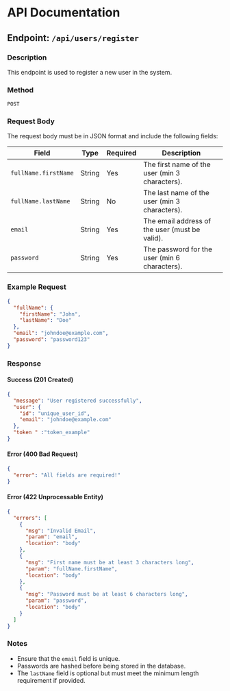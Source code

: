 # API Documentation

## Endpoint: `/api/users/register`

### Description

This endpoint is used to register a new user in the system.

### Method

`POST`

### Request Body

The request body must be in JSON format and include the following fields:

| Field                | Type   | Required | Description                                    |
| -------------------- | ------ | -------- | ---------------------------------------------- |
| `fullName.firstName` | String | Yes      | The first name of the user (min 3 characters). |
| `fullName.lastName`  | String | No       | The last name of the user (min 3 characters).  |
| `email`              | String | Yes      | The email address of the user (must be valid). |
| `password`           | String | Yes      | The password for the user (min 6 characters).  |

### Example Request

```json
{
  "fullName": {
    "firstName": "John",
    "lastName": "Doe"
  },
  "email": "johndoe@example.com",
  "password": "password123"
}
```

### Response

#### Success (201 Created)

```json
{
  "message": "User registered successfully",
  "user": {
    "id": "unique_user_id",
    "email": "johndoe@example.com"
  },
  "token " :"token_example"
}
```

#### Error (400 Bad Request)

```json
{
  "error": "All fields are required!"
}
```

#### Error (422 Unprocessable Entity)

```json
{
  "errors": [
    {
      "msg": "Invalid Email",
      "param": "email",
      "location": "body"
    },
    {
      "msg": "First name must be at least 3 characters long",
      "param": "fullName.firstName",
      "location": "body"
    },
    {
      "msg": "Password must be at least 6 characters long",
      "param": "password",
      "location": "body"
    }
  ]
}
```

### Notes

- Ensure that the `email` field is unique.
- Passwords are hashed before being stored in the database.
- The `lastName` field is optional but must meet the minimum length requirement if provided.
